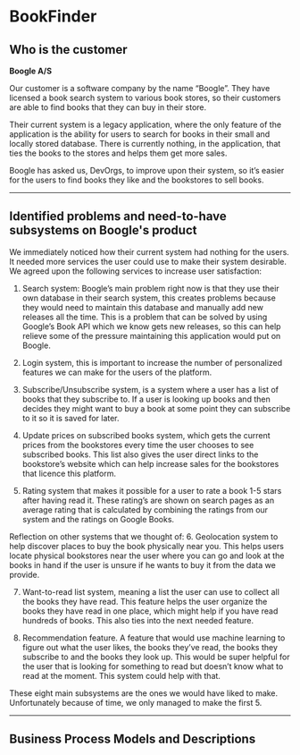 # BookFinder

## Who is the customer

**Boogle A/S**

Our customer is a software company by the name “Boogle”. They have licensed a book search system to various book stores, so their customers are able to find books that they can buy in their store.

Their current system is a legacy application, where the only feature of the application is the ability for users to search for books in their small and locally stored database. There is currently nothing, in the application, that ties the books to the stores and helps them get more sales.

Boogle has asked us, DevOrgs, to improve upon their system, so it’s easier for the users to find books they like and the bookstores to sell books.

-----------------------------------------------------------------------------------------------------------------------------------------------------------

## Identified problems and need-to-have subsystems on Boogle's product

We immediately noticed how their current system had nothing for the users. It needed more services the user could use to make their system desirable. We agreed upon the following services to increase user satisfaction: 

1. Search system: Boogle’s main problem right now is that they use their own database in their search system, this creates problems because they would need to maintain this database and manually add new releases all the time. This is a problem that can be solved by using Google’s Book API which we know gets new releases, so this can help relieve some of the pressure maintaining this application would put on Boogle.

2. Login system, this is important to increase the number of personalized features we 
can make for the users of the platform.

3. Subscribe/Unsubscribe system, is a system where a user has a list of books that they subscribe to. If a user is looking up books and then decides they might want to buy a book at some point they can subscribe to it so it is saved for later.

4. Update prices on subscribed books system, which gets the current prices from the bookstores every time the user chooses to see subscribed books. This list also gives the user direct links to the bookstore’s website which can help increase sales for the bookstores that licence this platform.

5. Rating system that makes it possible for a user to rate a book 1-5 stars after having read it. These rating’s are shown on search pages as an average rating that is calculated by combining the ratings from our system and the ratings on Google Books.

Reflection on other systems that we thought of:
6. Geolocation system to help discover places to buy the book physically near you. This helps users locate physical bookstores near the user where you can go and look at the books in hand if the user is unsure if he wants to buy it from the data we provide.

7. Want-to-read list system, meaning a  list the user can use to collect all the books they have read. This feature helps the user organize the books they have read in one place, which might help if you have read hundreds of books. This also ties into the next needed feature.

8. Recommendation feature. A feature that would use machine learning to figure out what the user likes, the books they’ve read, the books they subscribe to and the books they look up. This would be super helpful for the user that is looking for something to read but doesn’t know what to read at the moment. This system could help with that. 

These eight main subsystems are the ones we would have liked to make. Unfortunately because of time, we only managed to make the first 5. 

---

## Business Process Models and Descriptions


